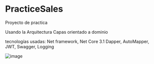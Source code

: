 # PracticeSales
Proyecto de practica

Usando la Arquitectura Capas orientado a dominio

tecnologías usadas: Net framework, Net Core 3.1 Dapper, AutoMapper, JWT, Swagger, Logging

![image](https://user-images.githubusercontent.com/6478339/195912645-c0353307-5763-4b50-b3e4-550549ee8e17.png)


